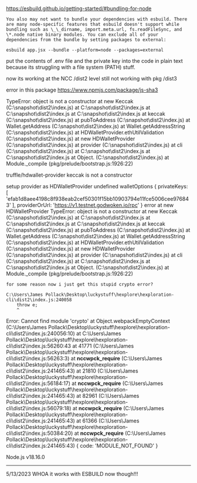 https://esbuild.github.io/getting-started/#bundling-for-node

```
You also may not want to bundle your dependencies with esbuild. There are many node-specific features that esbuild doesn't support while bundling such as \_\_dirname, import.meta.url, fs.readFileSync, and \*.node native binary modules. You can exclude all of your dependencies from the bundle by setting packages to external:

esbuild app.jsx --bundle --platform=node --packages=external
```

put the contents of .env file and the private key into the code in plain text because its struggling with a file system (PATH) stuff.

now its working at the NCC /dist2 level
still not working with pkg /dist3

error in this package
https://www.npmjs.com/package/js-sha3

TypeError: object is not a constructor
at new Keccak (C:\snapshot\dist2\index.js)
at C:\snapshot\dist2\index.js
at C:\snapshot\dist2\index.js
at C:\snapshot\dist2\index.js
at keccak (C:\snapshot\dist2\index.js)
at pubToAddress (C:\snapshot\dist2\index.js)
at Wallet.getAddress (C:\snapshot\dist2\index.js)
at Wallet.getAddressString (C:\snapshot\dist2\index.js)
at HDWalletProvider.ethUtilValidation (C:\snapshot\dist2\index.js)
at new HDWalletProvider (C:\snapshot\dist2\index.js)
at provider (C:\snapshot\dist2\index.js)
at cli (C:\snapshot\dist2\index.js)
at C:\snapshot\dist2\index.js
at C:\snapshot\dist2\index.js
at Object.<anonymous> (C:\snapshot\dist2\index.js)
at Module.\_compile (pkg/prelude/bootstrap.js:1926:22)

truffle/hdwallet-provider keccak is not a constructor

setup provider as HDWalletProvider undefined
walletOptions {
privateKeys: [
'efab1d8aee4198c8f938eab2cef50301f15bb10903794e11fce5006cee976843'
],
providerOrUrl: 'https://v1.testnet.godwoken.io/rpc'
}
error at new HDWalletProvider
TypeError: object is not a constructor
at new Keccak (C:\snapshot\dist2\index.js)
at C:\snapshot\dist2\index.js
at C:\snapshot\dist2\index.js
at C:\snapshot\dist2\index.js
at keccak (C:\snapshot\dist2\index.js)
at pubToAddress (C:\snapshot\dist2\index.js)
at Wallet.getAddress (C:\snapshot\dist2\index.js)
at Wallet.getAddressString (C:\snapshot\dist2\index.js)
at HDWalletProvider.ethUtilValidation (C:\snapshot\dist2\index.js)
at new HDWalletProvider (C:\snapshot\dist2\index.js)
at provider (C:\snapshot\dist2\index.js)
at cli (C:\snapshot\dist2\index.js)
at C:\snapshot\dist2\index.js
at C:\snapshot\dist2\index.js
at Object.<anonymous> (C:\snapshot\dist2\index.js)
at Module.\_compile (pkg/prelude/bootstrap.js:1926:22)

    for some reason now i just get this stupid crypto error?

    C:\Users\James Pollack\Desktop\luckystuff\hexplore\hexploration-cli\dist2\index.js:240058
        throw e;
        ^

Error: Cannot find module 'crypto'
at Object.webpackEmptyContext (C:\Users\James Pollack\Desktop\luckystuff\hexplore\hexploration-cli\dist2\index.js:240056:10)
at C:\Users\James Pollack\Desktop\luckystuff\hexplore\hexploration-cli\dist2\index.js:56260:43
at 41771 (C:\Users\James Pollack\Desktop\luckystuff\hexplore\hexploration-cli\dist2\index.js:56263:3)
at **nccwpck_require** (C:\Users\James Pollack\Desktop\luckystuff\hexplore\hexploration-cli\dist2\index.js:241465:43)
at 21810 (C:\Users\James Pollack\Desktop\luckystuff\hexplore\hexploration-cli\dist2\index.js:56184:17)
at **nccwpck_require** (C:\Users\James Pollack\Desktop\luckystuff\hexplore\hexploration-cli\dist2\index.js:241465:43)
at 82961 (C:\Users\James Pollack\Desktop\luckystuff\hexplore\hexploration-cli\dist2\index.js:56079:18)
at **nccwpck_require** (C:\Users\James Pollack\Desktop\luckystuff\hexplore\hexploration-cli\dist2\index.js:241465:43)
at 61366 (C:\Users\James Pollack\Desktop\luckystuff\hexplore\hexploration-cli\dist2\index.js:50384:20)
at **nccwpck_require** (C:\Users\James Pollack\Desktop\luckystuff\hexplore\hexploration-cli\dist2\index.js:241465:43) {
code: 'MODULE_NOT_FOUND'
}

Node.js v18.16.0

---

5/13/2023
WHOA
it works with ESBUILD now though!!!

